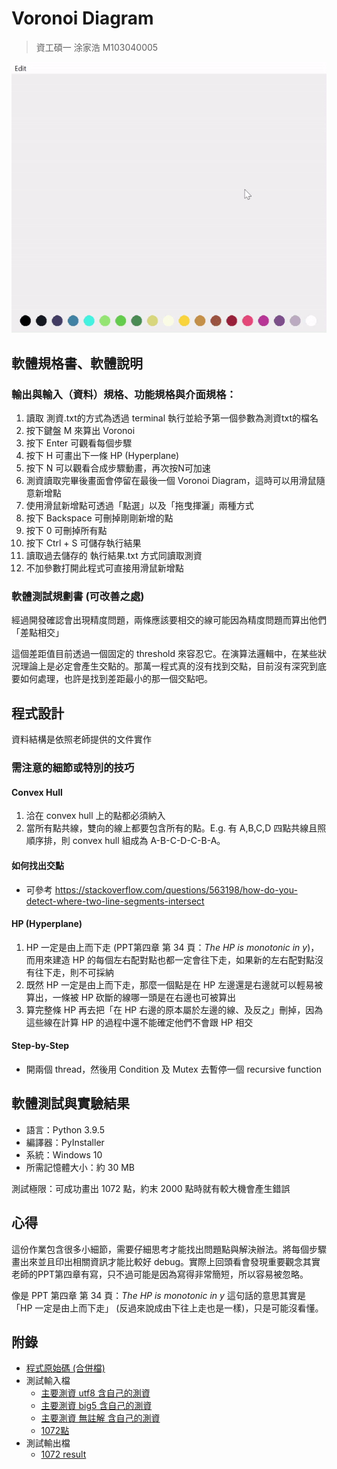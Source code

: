# Voronoi Diagram
> 資工碩一 涂家浩 M103040005

![](demo.gif)

## 軟體規格書、軟體說明
### 輸出與輸入（資料）規格、功能規格與介面規格：
1. 讀取 測資.txt的方式為透過 terminal 執行並給予第一個參數為測資txt的檔名
2. 按下鍵盤 M 來算出 Voronoi
3. 按下 Enter 可觀看每個步驟
4. 按下 H 可畫出下一條 HP (Hyperplane)
5. 按下 N 可以觀看合成步驟動畫，再次按N可加速
6. 測資讀取完畢後畫面會停留在最後一個 Voronoi Diagram，這時可以用滑鼠隨意新增點
7. 使用滑鼠新增點可透過「點選」以及「拖曳揮灑」兩種方式
8. 按下 Backspace 可刪掉剛剛新增的點
9. 按下 0 可刪掉所有點
10. 按下 Ctrl + S 可儲存執行結果
11. 讀取過去儲存的 執行結果.txt 方式同讀取測資
12. 不加參數打開此程式可直接用滑鼠新增點
### 軟體測試規劃書 (可改善之處)
經過開發確認會出現精度問題，兩條應該要相交的線可能因為精度問題而算出他們「差點相交」

這個差距值目前透過一個固定的 threshold 來容忍它。在演算法邏輯中，在某些狀況理論上是必定會產生交點的。那萬一程式真的沒有找到交點，目前沒有深究到底要如何處理，也許是找到差距最小的那一個交點吧。

## 程式設計
資料結構是依照老師提供的文件實作
### 需注意的細節或特別的技巧
#### Convex Hull
1. 洽在 convex hull 上的點都必須納入
2. 當所有點共線，雙向的線上都要包含所有的點。E.g. 有 A,B,C,D 四點共線且照順序排，則 convex hull 組成為 A-B-C-D-C-B-A。
#### 如何找出交點
- 可參考 https://stackoverflow.com/questions/563198/how-do-you-detect-where-two-line-segments-intersect 
#### HP (Hyperplane)
1. HP 一定是由上而下走 (PPT第四章 第 34 頁：_The HP is monotonic in y_)，而用來建造 HP 的每個左右配對點也都一定會往下走，如果新的左右配對點沒有往下走，則不可採納
2. 既然 HP 一定是由上而下走，那麼一個點是在 HP 左邊還是右邊就可以輕易被算出，一條被 HP 砍斷的線哪一頭是在右邊也可被算出
3. 算完整條 HP 再去把「在 HP 右邊的原本屬於左邊的線、及反之」刪掉，因為這些線在計算 HP 的過程中還不能確定他們不會跟 HP 相交
#### Step-by-Step
- 開兩個 thread，然後用 Condition 及 Mutex 去暫停一個 recursive function
## 軟體測試與實驗結果
- 語言：Python 3.9.5
- 編譯器：PyInstaller
- 系統：Windows 10
- 所需記憶體大小：約 30 MB

測試極限：可成功畫出 1072 點，約末 2000 點時就有較大機會產生錯誤

## 心得
這份作業包含很多小細節，需要仔細思考才能找出問題點與解決辦法。將每個步驟畫出來並且印出相關資訊才能比較好 debug。實際上回頭看會發現重要觀念其實老師的PPT第四章有寫，只不過可能是因為寫得非常簡短，所以容易被忽略。

像是 PPT 第四章 第 34 頁：_The HP is monotonic in y_ 這句話的意思其實是「HP 一定是由上而下走」 (反過來說成由下往上走也是一樣)，只是可能沒看懂。

## 附錄
- [程式原始碼 (合併檔)](voronoi.py)
- 測試輸入檔
    - [主要測資 utf8 含自己的測資](test_data\vd_testdata.in%20utf8.txt)
    - [主要測資 big5  含自己的測資](test_data\vd_testdata.in%20big5.txt)
    - [主要測資 無註解 含自己的測資](test_data\vd_testdata_pure.in.txt)
    - [1072點](test_data\1072.txt)
- 測試輸出檔
    - [1072 result](saved_results\1072%20result.txt)
